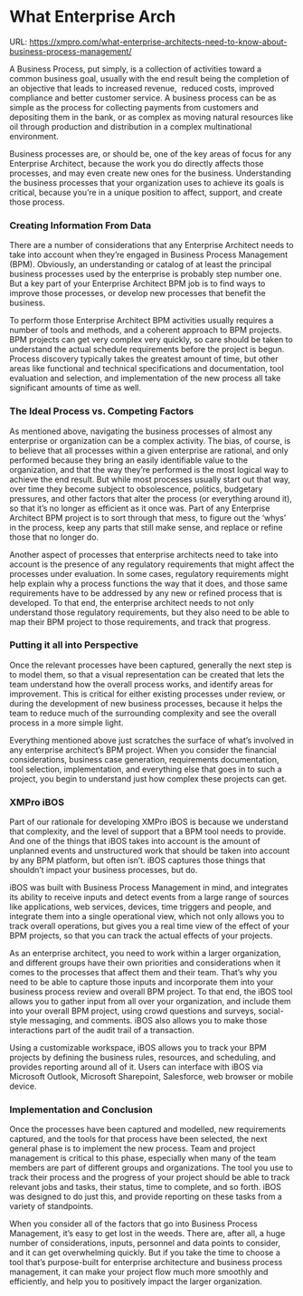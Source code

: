 # What Enterprise Arch

URL: https://xmpro.com/what-enterprise-architects-need-to-know-about-business-process-management/

A Business Process, put simply, is a collection of activities toward a common business goal, usually with the end result being the completion of an objective that leads to increased revenue,  reduced costs, improved compliance and better customer service. A business process can be as simple as the process for collecting payments from customers and depositing them in the bank, or as complex as moving natural resources like oil through production and distribution in a complex multinational environment.

Business processes are, or should be, one of the key areas of focus for any Enterprise Architect, because the work you do directly affects those processes, and may even create new ones for the business. Understanding the business processes that your organization uses to achieve its goals is critical, because you’re in a unique position to affect, support, and create those process.

### Creating Information From Data

There are a number of considerations that any Enterprise Architect needs to take into account when they’re engaged in Business Process Management (BPM). Obviously, an understanding or catalog of at least the principal business processes used by the enterprise is probably step number one. But a key part of your Enterprise Architect BPM job is to find ways to improve those processes, or develop new processes that benefit the business.

To perform those Enterprise Architect BPM activities usually requires a number of tools and methods, and a coherent approach to BPM projects. BPM projects can get very complex very quickly, so care should be taken to understand the actual schedule requirements before the project is begun. Process discovery typically takes the greatest amount of time, but other areas like functional and technical specifications and documentation, tool evaluation and selection, and implementation of the new process all take significant amounts of time as well.

### The Ideal Process vs. Competing Factors

As mentioned above, navigating the business processes of almost any enterprise or organization can be a complex activity. The bias, of course, is to believe that all processes within a given enterprise are rational, and only performed because they bring an easily identifiable value to the organization, and that the way they’re performed is the most logical way to achieve the end result. But while most processes usually start out that way, over time they become subject to obsolescence, politics, budgetary pressures, and other factors that alter the process (or everything around it), so that it’s no longer as efficient as it once was. Part of any Enterprise Architect BPM project is to sort through that mess, to figure out the ‘whys’ in the process, keep any parts that still make sense, and replace or refine those that no longer do.

Another aspect of processes that enterprise architects need to take into account is the presence of any regulatory requirements that might affect the processes under evaluation. In some cases, regulatory requirements might help explain why a process functions the way that it does, and those same requirements have to be addressed by any new or refined process that is developed. To that end, the enterprise architect needs to not only understand those regulatory requirements, but they also need to be able to map their BPM project to those requirements, and track that progress.

### Putting it all into Perspective

Once the relevant processes have been captured, generally the next step is to model them, so that a visual representation can be created that lets the team understand how the overall process works, and identify areas for improvement. This is critical for either existing processes under review, or during the development of new business processes, because it helps the team to reduce much of the surrounding complexity and see the overall process in a more simple light.

Everything mentioned above just scratches the surface of what’s involved in any enterprise architect’s BPM project. When you consider the financial considerations, business case generation, requirements documentation, tool selection, implementation, and everything else that goes in to such a project, you begin to understand just how complex these projects can get.

### XMPro iBOS

Part of our rationale for developing XMPro iBOS is because we understand that complexity, and the level of support that a BPM tool needs to provide. And one of the things that iBOS takes into account is the amount of unplanned events and unstructured work that should be taken into account by any BPM platform, but often isn’t. iBOS captures those things that shouldn’t impact your business processes, but do.

iBOS was built with Business Process Management in mind, and integrates its ability to receive inputs and detect events from a large range of sources like applications, web services, devices, time triggers and people, and integrate them into a single operational view, which not only allows you to track overall operations, but gives you a real time view of the effect of your BPM projects, so that you can track the actual effects of your projects.

As an enterprise architect, you need to work within a larger organization, and different groups have their own priorities and considerations when it comes to the processes that affect them and their team. That’s why you need to be able to capture those inputs and incorporate them into your business process review and overall BPM project. To that end, the iBOS tool allows you to gather input from all over your organization, and include them into your overall BPM project, using crowd questions and surveys, social-style messaging, and comments. iBOS also allows you to make those interactions part of the audit trail of a transaction.

Using a customizable workspace, iBOS allows you to track your BPM projects by defining the business rules, resources, and scheduling, and provides reporting around all of it. Users can interface with iBOS via Microsoft Outlook, Microsoft Sharepoint, Salesforce, web browser or mobile device.

### Implementation and Conclusion

Once the processes have been captured and modelled, new requirements captured, and the tools for that process have been selected, the next general phase is to implement the new process. Team and project management is critical to this phase, especially when many of the team members are part of different groups and organizations. The tool you use to track their process and the progress of your project should be able to track relevant jobs and tasks, their status, time to complete, and so forth. iBOS was designed to do just this, and provide reporting on these tasks from a variety of standpoints.

When you consider all of the factors that go into Business Process Management, it’s easy to get lost in the weeds. There are, after all, a huge number of considerations, inputs, personnel and data points to consider, and it can get overwhelming quickly. But if you take the time to choose a tool that’s purpose-built for enterprise architecture and business process management, it can make your project flow much more smoothly and efficiently, and help you to positively impact the larger organization. 

